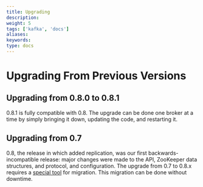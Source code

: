```yaml
---
title: Upgrading
description: 
weight: 5
tags: ['kafka', 'docs']
aliases: 
keywords: 
type: docs
---
```


# Upgrading From Previous Versions

## Upgrading from 0.8.0 to 0.8.1

0.8.1 is fully compatible with 0.8. The upgrade can be done one broker at a time by simply bringing it down, updating the code, and restarting it. 

## Upgrading from 0.7

0.8, the release in which added replication, was our first backwards-incompatible release: major changes were made to the API, ZooKeeper data structures, and protocol, and configuration. The upgrade from 0.7 to 0.8.x requires a [special tool](https://cwiki.apache.org/confluence/display/KAFKA/Migrating+from+0.7+to+0.8) for migration. This migration can be done without downtime. 
